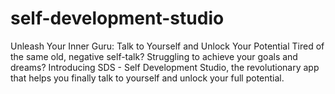 # self-development-studio
 Unleash Your Inner Guru: Talk to Yourself and Unlock Your Potential Tired of the same old, negative self-talk?  Struggling to achieve your goals and dreams? Introducing SDS - Self Development Studio, the revolutionary app that helps you finally talk to yourself and unlock your full potential.

